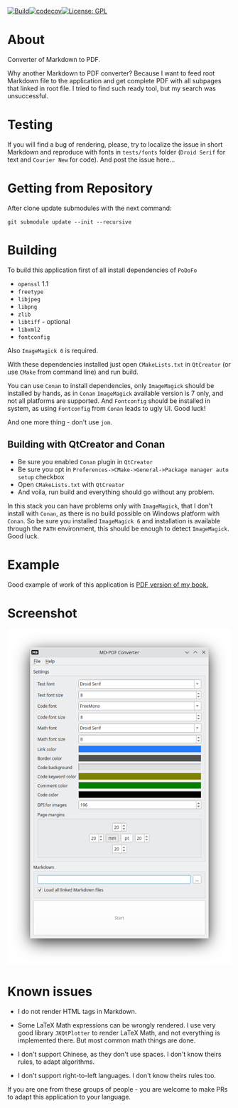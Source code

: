 
[![Build](https://github.com/igormironchik/md-pdf/workflows/build/badge.svg)](https://github.com/igormironchik/md-pdf/actions)[![codecov](https://codecov.io/gh/igormironchik/md-pdf/branch/master/graph/badge.svg?token=LA0S72FLL2)](https://codecov.io/gh/igormironchik/md-pdf)[![License: GPL](https://img.shields.io/badge/license-GPL-blue)](https://opensource.org/licenses/GPL-3.0)

# About

Converter of Markdown to PDF.

Why another Markdown to PDF converter?
Because I want to feed root Markdown file to the application and get
complete PDF with all subpages that linked in root file. I tried to find
such ready tool, but my search was unsuccessful.

# Testing

If you will find a bug of rendering, please, try to localize the issue in
short Markdown and reproduce with fonts in `tests/fonts` folder (`Droid Serif` for text
and `Courier New` for code). And post the issue here...

# Getting from Repository

After clone update submodules with the next command:

```
git submodule update --init --recursive
```

# Building

To build this application first of all install dependencies of `PoDoFo`

 * `openssl` 1.1
 * `freetype`
 * `libjpeg`
 * `libpng`
 * `zlib`
 * `libtiff` - optional
 * `libxml2`
 * `fontconfig`

Also `ImageMagick 6` is required.

With these dependencies installed just open `CMakeLists.txt` in `QtCreator`
(or use `CMake` from command line) and run build.

You can use `Conan` to install dependencies, only `ImageMagick` should be installed by hands, as in
`Conan` `ImageMagick` available version is 7 only, and not all platforms are supported. And
`Fontconfig` should be installed in system, as using `Fontconfig` from `Conan` leads to ugly UI.
Good luck!

And one more thing - don't use `jom`.

## Building with QtCreator and Conan

 * Be sure you enabled `Conan` plugin in `QtCreator`
 * Be sure you opt in `Preferences->CMake->General->Package manager auto setup` checkbox
 * Open `CMakeLists.txt` with `QtCreator`
 * And voila, run build and everything should go without any problem.
 
In this stack you can have problems only with `ImageMagick`, that I don't install with
`Conan`, as there is no build possible on Windows platform with `Conan`. So be sure you installed
`ImageMagick 6` and installation is available through the `PATH` environment, this should
be enough to detect `ImageMagick`. Good luck.

# Example

Good example of work of this application is
[PDF version of my book.](https://github.com/igormironchik/qt-widgets-on-real-example/blob/master/pdf/The%20book%20about%20real%20examples%20of%20Qt%20Widgets%20usage.pdf)

# Screenshot

![](mdpdf.png)

# Known issues
 
 * I do not render HTML tags in Markdown.

 * Some LaTeX Math expressions can be wrongly rendered. I use very good
 library `JKQtPlotter` to render LaTeX Math, and not everything is
 implemented there. But most common math things are done.

 * I don't support Chinese, as they don't use spaces. I don't know theirs rules, to adapt
 algorithms.
   
 * I don't support right-to-left languages. I don't know theirs rules too.
 
 If you are one from these groups of people - you are welcome to make PRs to adapt
 this application to your language.
